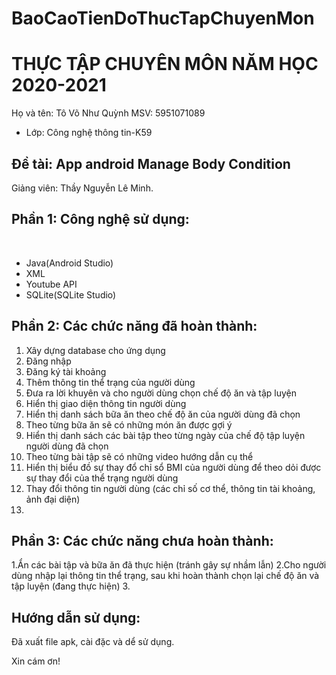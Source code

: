 # BaoCaoTienDoThucTapChuyenMon
# THỰC TẬP CHUYÊN MÔN NĂM HỌC 2020-2021
Họ và tên: Tô Võ Như Quỳnh
      MSV: 5951071089
* Lớp: Công nghệ thông tin-K59

## Đề tài: App android Manage Body Condition
Giảng viên: Thầy Nguyễn Lê Minh. 

## Phần 1: Công nghệ sử dụng:
  
  * Java(Android Studio)
  * XML
  * Youtube API
  * SQLite(SQLite Studio)

## Phần 2: Các chức năng đã hoàn thành:
1. Xây dựng database cho ứng dụng
2. Đăng nhập
3. Đăng ký tài khoảng
4. Thêm thông tin thể trạng của người dùng
5. Đưa ra lời khuyên và cho người dùng chọn chế độ ăn và tập luyện
6. Hiển thị giao diện thông tin người dùng
7. Hiển thị danh sách bữa ăn theo chế độ ăn của người dùng đã chọn
8. Theo từng bữa ăn sẽ có những món ăn được gợi ý
9. Hiển thị danh sách các bài tập theo từng ngày của chế độ tập luyện người dùng đã chọn
10. Theo từng bài tập sẽ có những video hướng dẫn cụ thể
11. Hiển thị biểu đồ sự thay đổ chỉ sổ BMI của người dùng để theo dỏi được sự thay đổi của thể trạng người dùng
12. Thay đổi thông tin người dùng (các chỉ số cơ thể, thông tin tài khoảng, ảnh đại diện)
13. 

## Phần 3: Các chức năng chưa hoàn thành:
1.Ẩn các bài tập và bữa ăn đã thực hiện (tránh gây sự nhầm lẫn)
2.Cho người dùng nhập lại thông tin thể trạng, sau khi hoàn thành chọn lại chế độ ăn và tập luyện (đang thực hiện)
3.

## Hướng dẫn sử dụng:
Đã xuất file apk, cài đặc và dể sử dụng.


Xin cám ơn!
